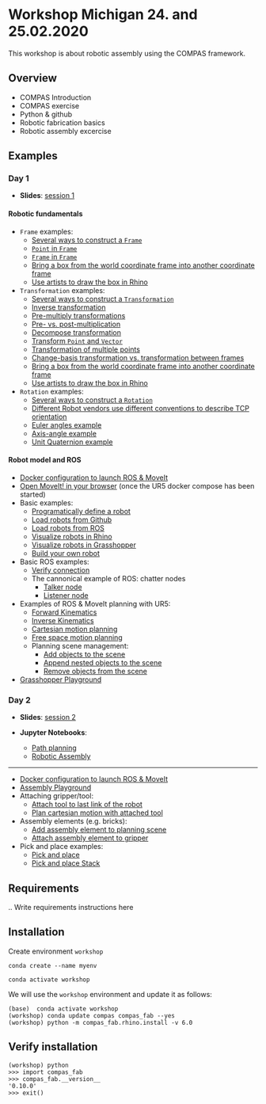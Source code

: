# Workshop Michigan 24. and 25.02.2020


This workshop is about robotic assembly using the COMPAS framework.


## Overview


* COMPAS Introduction
* COMPAS exercise
* Python & github
* Robotic fabrication basics
* Robotic assembly excercise
    



## Examples


### Day 1

* **Slides**: [session 1](https://docs.google.com/presentation/d/1MwbF9ibyxKD2Nxk989vYtSyW_or0pXSVWBnFI-EQtdM/edit?usp=sharing)

#### Robotic fundamentals

* `Frame` examples:
  * [Several ways to construct a `Frame`](examples/001_several_ways_to_construct_frame.py)
  * [`Point` in `Frame`](002_point_in_frame.py)
  * [`Frame` in `Frame`](003_frame_in_frame.py)
  * [Bring a box from the world coordinate frame into another coordinate frame](004_box_from_the_world_to_local.py)
  * [Use artists to draw the box in Rhino](005_box_from_the_world_to_local_rhino.py)
* `Transformation` examples:
  * [Several ways to construct a `Transformation`](006_examples_transformation.py)
  * [Inverse transformation](007_inverse_transformation.py)
  * [Pre-multiply transformations](008_premultiply_transformations.py)
  * [Pre- vs. post-multiplication](009_pre_vs_post_multiplication.py)
  * [Decompose transformation](010_decompose_transformation.py)
  * [Transform `Point` and `Vector`](011_transform_point_and_vector.py)
  * [Transformation of multiple points](012_transform_multiple.py)
  * [Change-basis transformation vs. transformation between frames](013_change_basis_vs_between_frames.py)
  * [Bring a box from the world coordinate frame into another coordinate frame](014_box_from_the_world_to_local.py)
  * [Use artists to draw the box in Rhino](015_box_from_the_world_to_local_rhino.py)
* `Rotation` examples:
  * [Several ways to construct a `Rotation`](016_several_ways_to_construct_rotation.py)
  * [Different Robot vendors use different conventions to describe TCP orientation](017_robot_tcp_orientations.py)
  * [Euler angles example](018_euler_angles.py)
  * [Axis-angle example](019_axis_angle.py)
  * [Unit Quaternion example](020_quaternion.py)

#### Robot model and ROS

* [Docker configuration to launch ROS & MoveIt](docker-ur5/)
* [Open MoveIt! in your browser](http://localhost:8080/vnc.html?resize=scale&autoconnect=true) (once the UR5 docker compose has been started)
* Basic examples:
  * [Programatically define a robot](examples/021_define_model.py)
  * [Load robots from Github](examples/022_robot_from_github.py)
  * [Load robots from ROS](examples/023_robot_from_ros.py)
  * [Visualize robots in Rhino](examples/024_robot_artist_rhino.py)
  * [Visualize robots in Grasshopper](examples/025_robot_artist_grasshopper.ghx)
  * [Build your own robot](examples/026_build_your_own_robot.py)
* Basic ROS examples:
  * [Verify connection](examples/027_check_connection.py)
  * The cannonical example of ROS: chatter nodes
    * [Talker node](examples/028_ros_hello_world_talker.py)
    * [Listener node](examples/029_ros_hello_world_listener.py)
* Examples of ROS & MoveIt planning with UR5:
  * [Forward Kinematics](examples/030_forward_kinematics_ros_loader.py)
  * [Inverse Kinematics](examples/031_inverse_kinematics_ros_loader.py)
  * [Cartesian motion planning](examples/032_plan_cartesian_motion_ros_loader.py)
  * [Free space motion planning](examples/033_plan_motion_ros_loader.py)
  * Planning scene management:
    * [Add objects to the scene](examples/034_add_collision_mesh.py)
    * [Append nested objects to the scene](examples/035_append_collision_meshes.py)
    * [Remove objects from the scene](examples/036_remove_collision_mesh.py)
* [Grasshopper Playground](examples/037_robot_playground_ur5.ghx)

### Day 2


* **Slides**:  [session 2](https://docs.google.com/presentation/d/1QBu-4BhnLEOkrOvZf9PoX-m2dYAtTzfMFgFJ7Bw6VFY/edit#slide=id.g7054e0e0c8_0_5)

* **Jupyter Notebooks**:
  * [Path planning](Path%20planning.ipynb)
  * [Robotic Assembly](Robotic%20Assembly.ipynb)

---

* [Docker configuration to launch ROS & MoveIt](docker-ur5/)
* [Assembly Playground](examples/040_robot_assembly.ghx)
* Attaching gripper/tool:
  * [Attach tool to last link of the robot](examples/041_attach_tool.py)
  * [Plan cartesian motion with attached tool](examples/042_plan_cartesian_motion_with_attached_tool.py)
* Assembly elements (e.g. bricks):
  * [Add assembly element to planning scene](examples/043_create_element_and_add_to_planning_scene.py)
  * [Attach assembly element to gripper](examples/044_add_element_as_attached_collision_object.py)
* Pick and place examples:
  * [Pick and place](examples/045_pick_and_place.py)
  * [Pick and place Stack](examples/046_pick_and_place_stack.py)



## Requirements


.. Write requirements instructions here


## Installation


Create environment `workshop`

	conda create --name myenv

	conda activate workshop


We will use the `workshop` environment and update it as follows:

    (base)  conda activate workshop
    (workshop) conda update compas compas_fab --yes
    (workshop) python -m compas_fab.rhino.install -v 6.0

## Verify installation

    (workshop) python
    >>> import compas_fab
    >>> compas_fab.__version__
    '0.10.0'
    >>> exit()


